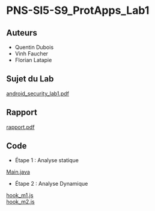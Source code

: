 # PNS-SI5-S9_ProtApps_Lab1

## Auteurs

- Quentin Dubois
- Vinh Faucher
- Florian Latapie

## Sujet du Lab

[android_security_lab1.pdf](doc/android_security_lab1.pdf)

## Rapport

[rapport.pdf](doc/rapport.pdf)

## Code

- Étape 1 : Analyse statique

[Main.java](src/main/java/org/example/Main.java)

- Étape 2 : Analyse Dynamique

[hook_m1.js](src/main/js/hook_m1.js)  
[hook_m2.js](src/main/js/hook_m2.js)
